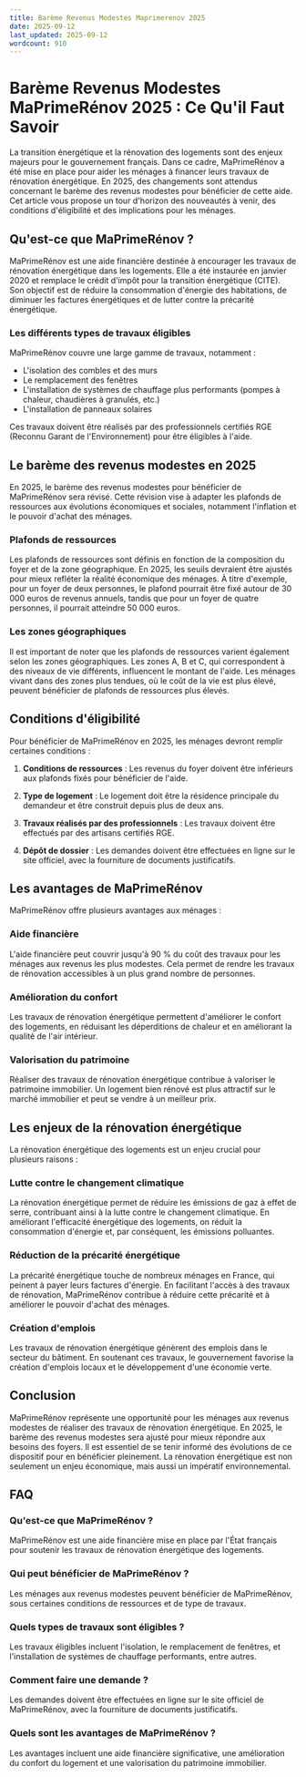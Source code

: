 ```yaml
---
title: Barème Revenus Modestes Maprimerenov 2025
date: 2025-09-12
last_updated: 2025-09-12
wordcount: 910
---
```


# Barème Revenus Modestes MaPrimeRénov 2025 : Ce Qu'il Faut Savoir

La transition énergétique et la rénovation des logements sont des enjeux majeurs pour le gouvernement français. Dans ce cadre, MaPrimeRénov a été mise en place pour aider les ménages à financer leurs travaux de rénovation énergétique. En 2025, des changements sont attendus concernant le barème des revenus modestes pour bénéficier de cette aide. Cet article vous propose un tour d'horizon des nouveautés à venir, des conditions d'éligibilité et des implications pour les ménages.

## Qu'est-ce que MaPrimeRénov ?

MaPrimeRénov est une aide financière destinée à encourager les travaux de rénovation énergétique dans les logements. Elle a été instaurée en janvier 2020 et remplace le crédit d'impôt pour la transition énergétique (CITE). Son objectif est de réduire la consommation d'énergie des habitations, de diminuer les factures énergétiques et de lutter contre la précarité énergétique.

### Les différents types de travaux éligibles

MaPrimeRénov couvre une large gamme de travaux, notamment :

- L'isolation des combles et des murs
- Le remplacement des fenêtres
- L'installation de systèmes de chauffage plus performants (pompes à chaleur, chaudières à granulés, etc.)
- L'installation de panneaux solaires

Ces travaux doivent être réalisés par des professionnels certifiés RGE (Reconnu Garant de l'Environnement) pour être éligibles à l'aide.

## Le barème des revenus modestes en 2025

En 2025, le barème des revenus modestes pour bénéficier de MaPrimeRénov sera révisé. Cette révision vise à adapter les plafonds de ressources aux évolutions économiques et sociales, notamment l'inflation et le pouvoir d'achat des ménages.

### Plafonds de ressources

Les plafonds de ressources sont définis en fonction de la composition du foyer et de la zone géographique. En 2025, les seuils devraient être ajustés pour mieux refléter la réalité économique des ménages. À titre d'exemple, pour un foyer de deux personnes, le plafond pourrait être fixé autour de 30 000 euros de revenus annuels, tandis que pour un foyer de quatre personnes, il pourrait atteindre 50 000 euros.

### Les zones géographiques

Il est important de noter que les plafonds de ressources varient également selon les zones géographiques. Les zones A, B et C, qui correspondent à des niveaux de vie différents, influencent le montant de l'aide. Les ménages vivant dans des zones plus tendues, où le coût de la vie est plus élevé, peuvent bénéficier de plafonds de ressources plus élevés.

## Conditions d'éligibilité

Pour bénéficier de MaPrimeRénov en 2025, les ménages devront remplir certaines conditions :

1. **Conditions de ressources** : Les revenus du foyer doivent être inférieurs aux plafonds fixés pour bénéficier de l'aide.
   
2. **Type de logement** : Le logement doit être la résidence principale du demandeur et être construit depuis plus de deux ans.

3. **Travaux réalisés par des professionnels** : Les travaux doivent être effectués par des artisans certifiés RGE.

4. **Dépôt de dossier** : Les demandes doivent être effectuées en ligne sur le site officiel, avec la fourniture de documents justificatifs.

## Les avantages de MaPrimeRénov

MaPrimeRénov offre plusieurs avantages aux ménages :

### Aide financière

L'aide financière peut couvrir jusqu'à 90 % du coût des travaux pour les ménages aux revenus les plus modestes. Cela permet de rendre les travaux de rénovation accessibles à un plus grand nombre de personnes.

### Amélioration du confort

Les travaux de rénovation énergétique permettent d'améliorer le confort des logements, en réduisant les déperditions de chaleur et en améliorant la qualité de l'air intérieur.

### Valorisation du patrimoine

Réaliser des travaux de rénovation énergétique contribue à valoriser le patrimoine immobilier. Un logement bien rénové est plus attractif sur le marché immobilier et peut se vendre à un meilleur prix.

## Les enjeux de la rénovation énergétique

La rénovation énergétique des logements est un enjeu crucial pour plusieurs raisons :

### Lutte contre le changement climatique

La rénovation énergétique permet de réduire les émissions de gaz à effet de serre, contribuant ainsi à la lutte contre le changement climatique. En améliorant l'efficacité énergétique des logements, on réduit la consommation d'énergie et, par conséquent, les émissions polluantes.

### Réduction de la précarité énergétique

La précarité énergétique touche de nombreux ménages en France, qui peinent à payer leurs factures d'énergie. En facilitant l'accès à des travaux de rénovation, MaPrimeRénov contribue à réduire cette précarité et à améliorer le pouvoir d'achat des ménages.

### Création d'emplois

Les travaux de rénovation énergétique génèrent des emplois dans le secteur du bâtiment. En soutenant ces travaux, le gouvernement favorise la création d'emplois locaux et le développement d'une économie verte.

## Conclusion

MaPrimeRénov représente une opportunité pour les ménages aux revenus modestes de réaliser des travaux de rénovation énergétique. En 2025, le barème des revenus modestes sera ajusté pour mieux répondre aux besoins des foyers. Il est essentiel de se tenir informé des évolutions de ce dispositif pour en bénéficier pleinement. La rénovation énergétique est non seulement un enjeu économique, mais aussi un impératif environnemental.

## FAQ

### Qu'est-ce que MaPrimeRénov ?

MaPrimeRénov est une aide financière mise en place par l'État français pour soutenir les travaux de rénovation énergétique des logements.

### Qui peut bénéficier de MaPrimeRénov ?

Les ménages aux revenus modestes peuvent bénéficier de MaPrimeRénov, sous certaines conditions de ressources et de type de travaux.

### Quels types de travaux sont éligibles ?

Les travaux éligibles incluent l'isolation, le remplacement de fenêtres, et l'installation de systèmes de chauffage performants, entre autres.

### Comment faire une demande ?

Les demandes doivent être effectuées en ligne sur le site officiel de MaPrimeRénov, avec la fourniture de documents justificatifs.

### Quels sont les avantages de MaPrimeRénov ?

Les avantages incluent une aide financière significative, une amélioration du confort du logement et une valorisation du patrimoine immobilier.